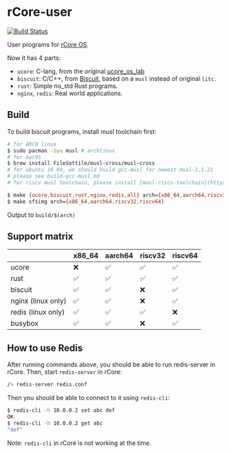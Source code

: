 # rCore-user

[![Build Status](https://travis-ci.org/rcore-os/rcore-user.svg?branch=master)](https://travis-ci.org/rcore-os/rcore-user)

User programs for [rCore OS](https://github.com/rcore-os/rCore).


Now it has 4 parts:

* `ucore`: C-lang, from the original [ucore_os_lab](https://github.com/chyyuu/ucore_os_plus)
* `biscuit`: C/C++, from [Biscuit](https://github.com/mit-pdos/biscuit), based on a `musl` instead of original `litc`.
* `rust`: Simple no_std Rust programs.
* `nginx`, `redis`: Real world applications.

## Build

To build biscuit programs, install musl toolchain first:

```bash
# for ARCH linux
$ sudo pacman -Syu musl # archlinux
# for macOS
$ brew install FileSottile/musl-cross/musl-cross 
# for ubuntu 16.04, we should build gcc-musl for newest musl-1.1.21
# please see build-gcc-musl.md
# for riscv musl toolchain, please install [musl-riscv-toolchain](https://github.com/jiegec/musl-riscv-toolchain)
```

```bash
$ make {ucore,biscuit,rust,nginx,redis,all} arch={x86_64,aarch64,riscv32,riscv64}
$ make sfsimg arch={x86_64,aarch64,riscv32,riscv64}
```

Output to `build/$(arch)`

## Support matrix

|                    | x86_64 | aarch64 | riscv32 | riscv64 |
| ------------------ | ------ | ------- | ------- | ------- |
| ucore              | ❌      | ✅       | ✅       | ✅       |
| rust               | ✅      | ✅       | ✅       | ✅       |
| biscuit            | ✅      | ✅       | ❌       | ✅       |
| nginx (linux only) | ✅      | ✅       | ❌       | ✅       |
| redis (linux only) | ✅      | ✅       | ✅       | ❌       |
| busybox            | ✅      | ✅       | ❌       | ✅       |



## How to use Redis

After running commands above, you should be able to run redis-server in rCore. Then, start `redis-server` in rCore:

```bash
/> redis-server redis.conf
```

Then you should be able to connect to it using `redis-cli`:

```bash
$ redis-cli -h 10.0.0.2 set abc def
OK
$ redis-cli -h 10.0.0.2 get abc
"def"
```

Note: `redis-cli` in rCore is not working at the time.
